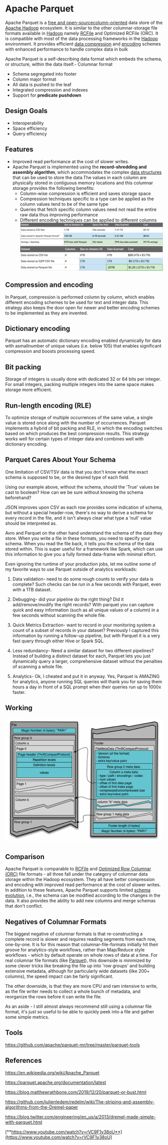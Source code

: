 # Apache Parquet

Apache Parquet is a [free and open-source](https://en.wikipedia.org/wiki/Free_and_open-source)[column-oriented](https://en.wikipedia.org/wiki/Column-oriented_DBMS) data store of the [Apache Hadoop](https://en.wikipedia.org/wiki/Apache_Hadoop) ecosystem. It is similar to the other columnar-storage file formats available in [Hadoop](https://en.wikipedia.org/wiki/Apache_Hadoop) namely [RCFile](https://en.wikipedia.org/wiki/RCFile) and Optimized RCFile (ORC). It is compatible with most of the data processing frameworks in the [Hadoop](https://en.wikipedia.org/wiki/Hadoop) environment. It provides efficient [data compression](https://en.wikipedia.org/wiki/Data_compression) and [encoding](https://en.wikipedia.org/wiki/Encoding) schemes with enhanced performance to handle complex data in bulk

Apache Parquet is a self-describing data format which embeds the schema, or structure, within the data itself.- Columnar format

- Schema segregated into footer
- Column major format
- All data is pushed to the leaf
- Integrated compression and indexes
- Support for **predicate pushdown**

## Design Goals

- Interoperability
- Space efficiency
- Query efficiency

## Features

- Improved read performance at the cost of slower writes.
- Apache Parquet is implemented using the **record-shredding and assembly algorithm**, which accommodates the complex [data structures](https://en.wikipedia.org/wiki/Data_structures) that can be used to store the data.The values in each column are physically stored in contiguous memory locations and this columnar storage provides the following benefits:
  - Column-wise compression is efficient and saves storage space
  - Compression techniques specific to a type can be applied as the column values tend to be of the same type
  - Queries that fetch specific column values need not read the entire raw data thus improving performance
  - Different encoding techniques can be applied to different columns
![image](../../media/Apache-Parquet-image1.jpg)
![image](../../media/Apache-Parquet-image2.jpg)

## Compression and encoding

In Parquet, compression is performed column by column, which enables different encoding schemes to be used for text and integer data. This strategy also keeps the door open for newer and better encoding schemes to be implemented as they are invented.

## Dictionary encoding

Parquet has an automatic dictionary encoding enabled dynamically for data with asmallnumber of unique values (i.e. below 105) that enables significant compression and boosts processing speed.

## Bit packing

Storage of integers is usually done with dedicated 32 or 64 bits per integer. For small integers, packing multiple integers into the same space makes storage more efficient.

## Run-length encoding (RLE)

To optimize storage of multiple occurrences of the same value, a single value is stored once along with the number of occurrences.
Parquet implements a hybrid of bit packing and RLE, in which the encoding switches based on which produces the best compression results. This strategy works well for certain types of integer data and combines well with dictionary encoding.

## Parquet Cares About Your Schema

One limitation of CSV/TSV data is that you don't know what the exact schema is supposed to be, or the desired type of each field.

Using our example above, without the schema, should the 'True' values be cast to boolean? How can we be sure without knowing the schema beforehand?

JSON improves upon CSV as each row provides some indication of schema, but without a special header-row, there's no way to derive a schema for every record in the file, and it isn't always clear what type a 'null' value should be interpreted as.

Avro and Parquet on the other hand understand the schema of the data they store. When you write a file in these formats, you need to specify your schema. When you read the file back, it tells you the schema of the data stored within. This is super useful for a framework like Spark, which can use this information to give you a fully formed data-frame with minimal effort.

Even ignoring the runtime of your production jobs, let me outline some of my favorite ways to use Parquet outside of analytics workloads:

1. Data validation- need to do some rough counts to verify your data is complete? Such checks can be run in a few seconds with Parquet, even with a 1TB dataset.

2. Debugging- did your pipeline do the right thing? Did it add/remove/modify the right records? With parquet you can capture quick and easy information (such as all unique values of a column) in a few seconds without scanning the whole file.

3. Quick Metrics Extraction- want to record in your monitoring system a count of a subset of records in your dataset? Previously I captured this information by running a follow-up pipeline, but with Parquet it is a very fast query through either Hive or Spark SQL.

4. Less redundancy- Need a similar dataset for two different pipelines? Instead of building a distinct dataset for each, Parquet lets you just dynamically query a larger, comprehensive dataset without the penalties of scanning a whole file.

5. Analytics- Ok, I cheated and put it in anyway. Yes, Parquet is AMAZING for analytics, anyone running SQL queries will thank you for saving them hours a day in front of a SQL prompt when their queries run up to 1000x faster.

## Working

![image](../../media/Apache-Parquet-image3.gif)

## Comparison

Apache Parquet is comparable to [RCFile](https://en.wikipedia.org/wiki/RCFile) and [Optimized Row Columnar (ORC)](https://en.wikipedia.org/wiki/Apache_ORC) file formats - all three fall under the category of columnar data storage within the Hadoop ecosystem. They all have better compression and encoding with improved read performance at the cost of slower writes. In addition to these features, Apache Parquet supports limited [schema evolution](https://en.wikipedia.org/wiki/Schema_evolution), i.e., the schema can be modified according to the changes in the data. It also provides the ability to add new columns and merge schemas that don't conflict.

## Negatives of Columnar Formats

The biggest negative of columnar formats is that re-constructing a complete record is slower and requires reading segments from each row, one-by-one. It is for this reason that columnar-file-formats initially hit their groove for analytics-style workflows, rather than Map/Reduce style workflows - which by default operate on whole rows of data at a time.
For real columnar file formats (like [Parquet](http://parquet.apache.org/)), this downside is minimized by some clever tricks like breaking the file up into 'row groups' and building extensive metadata, although for particularly wide datasets (like 200+ columns), the speed impact can be fairly significant.

The other downside, is that they are more CPU and ram intensive to write, as the file writer needs to collect a whole bunch of metadata, and reorganize the rows before it can write the file.

As an aside - I still almost always recommend still using a columnar file format, it's just so useful to be able to quickly peek into a file and gather some simple metrics.

## Tools

<https://github.com/apache/parquet-mr/tree/master/parquet-tools>

## References

<https://en.wikipedia.org/wiki/Apache_Parquet>

<https://parquet.apache.org/documentation/latest>

<https://blog.matthewrathbone.com/2019/12/20/parquet-or-bust.html>

<https://github.com/julienledem/redelm/wiki/The-striping-and-assembly-algorithms-from-the-Dremel-paper>

<https://blog.twitter.com/engineering/en_us/a/2013/dremel-made-simple-with-parquet.html>

[**https://www.youtube.com/watch?v=rVC9F1y38oU**](https://www.youtube.com/watch?v=rVC9F1y38oU)
